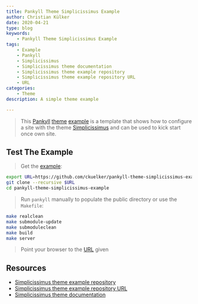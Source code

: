 ```yaml
---
title: Pankyll Theme Simplicissimus Example
author: Christian Külker
date: 2020-04-21
type: blog
keywords:
    - Pankyll Theme Simplicissimus Example
tags:
    - Example
    - Pankyll
    - Simplicissimus
    - Simplicissimus theme documentation
    - Simplicissimus theme example repository
    - Simplicissimus theme example repository URL
    - URL
categories:
    - Theme
description: A simple theme example

---
```


> This [Pankyll] [theme] [example] is a template that shows how to configure a
> site with the theme [Simplicissimus] and can be used to kick start once own
> site.

## Test The Example

> Get the [example]:

```bash
export URL=https://github.com/ckuelker/pankyll-theme-simplicissimus-example.git
git clone --recursive $URL
cd pankyll-theme-simplicissimus-example
```

> Run `pankyll` manually to populate the public directory or use the
> `Makefile`:

```bash
make realclean
make submodule-update
make submoduleclean
make build
make server
```

> Point your browser to the [URL] given

## Resources

* [Simplicissimus theme example repository]
* [Simplicissimus theme example repository URL]
* [Simplicissimus theme documentation]

[example]: /en_US/Example-Sites/
[Pankyll]: https://www.pankyll.org/
[Simplicissimus]: /en_US/Pankyll-Themes/pankyll-theme-simplicissimus.html
[Simplicissimus theme example]: /en_US/Example-Sites/pankyll-theme-simplicissimus-example.html
[Simplicissimus theme example repository]: https://github.com/ckuelker/pankyll-theme-simplicissimus-example/
[Simplicissimus theme example repository URL]: https://github.com/ckuelker/pankyll-theme-simplicissimus-example.git
[Simplicissimus theme documentation]: /en_US/Pankyll-Themes/pankyll-theme-simplicissimus.html
[theme]: /en_US/Pankyll-Themes/
[URL]: https://en.wikipedia.org/wiki/URL

